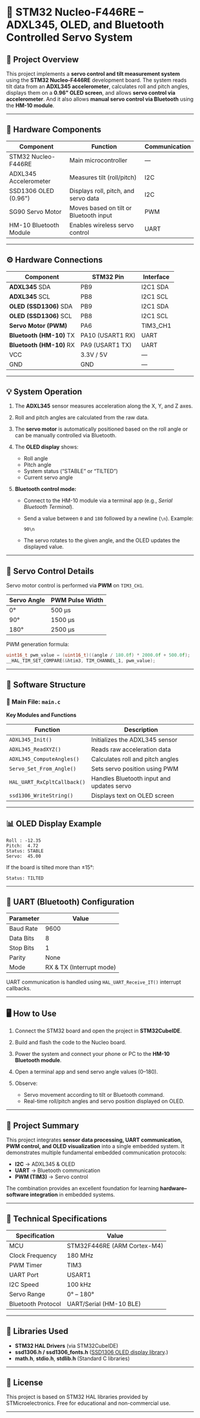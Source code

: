 # 🚀 STM32 Nucleo-F446RE – ADXL345, OLED, and Bluetooth Controlled Servo System

## 📘 Project Overview

This project implements a **servo control and tilt measurement system** using the **STM32 Nucleo-F446RE** development board.
The system reads tilt data from an **ADXL345 accelerometer**, calculates roll and pitch angles, displays them on a **0.96" OLED screen**, and allows **servo control via accelerometer**. And it also allows **manual servo control via Bluetooth** using the **HM-10 module**.

---

## 🧩 Hardware Components

| Component              | Function                               | Communication |
| ---------------------- | -------------------------------------- | ------------- |
| STM32 Nucleo-F446RE    | Main microcontroller                   | —             |
| ADXL345 Accelerometer  | Measures tilt (roll/pitch)             | I2C           |
| SSD1306 OLED (0.96")   | Displays roll, pitch, and servo data   | I2C           |
| SG90 Servo Motor       | Moves based on tilt or Bluetooth input | PWM           |
| HM-10 Bluetooth Module | Enables wireless servo control         | UART          |

---

## ⚙️ Hardware Connections

| Component                | STM32 Pin        | Interface |
| ------------------------ | ---------------- | --------- |
| **ADXL345** SDA          | PB9              | I2C1 SDA  |
| **ADXL345** SCL          | PB8              | I2C1 SCL  |
| **OLED (SSD1306)** SDA   | PB9              | I2C1 SDA  |
| **OLED (SSD1306)** SCL   | PB8              | I2C1 SCL  |
| **Servo Motor (PWM)**    | PA6              | TIM3_CH1  |
| **Bluetooth (HM-10)** TX | PA10 (USART1 RX) | UART      |
| **Bluetooth (HM-10)** RX | PA9 (USART1 TX)  | UART      |
| VCC                      | 3.3V / 5V        | —         |
| GND                      | GND              | —         |

---

## 💡 System Operation

1. The **ADXL345** sensor measures acceleration along the X, Y, and Z axes.

2. Roll and pitch angles are calculated from the raw data.

3. The **servo motor** is automatically positioned based on the roll angle or can be manually controlled via Bluetooth.

4. The **OLED display** shows:

   * Roll angle
   * Pitch angle
   * System status (“STABLE” or “TILTED”)
   * Current servo angle

5. **Bluetooth control mode:**

   * Connect to the HM-10 module via a terminal app (e.g., *Serial Bluetooth Terminal*).
   * Send a value between `0` and `180` followed by a newline (`\n`).
     Example:

     ```
     90\n
     ```
   * The servo rotates to the given angle, and the OLED updates the displayed value.

---

## 🔢 Servo Control Details

Servo motor control is performed via **PWM** on `TIM3_CH1`.

| Servo Angle | PWM Pulse Width |
| ----------- | --------------- |
| 0°          | 500 µs          |
| 90°         | 1500 µs         |
| 180°        | 2500 µs         |

PWM generation formula:

```c
uint16_t pwm_value = (uint16_t)((angle / 180.0f) * 2000.0f + 500.0f);
__HAL_TIM_SET_COMPARE(&htim3, TIM_CHANNEL_1, pwm_value);
```

---

## 🧠 Software Structure

### 📂 Main File: `main.c`

**Key Modules and Functions**

| Function                    | Description                               |
| --------------------------- | ----------------------------------------- |
| `ADXL345_Init()`            | Initializes the ADXL345 sensor            |
| `ADXL345_ReadXYZ()`         | Reads raw acceleration data               |
| `ADXL345_ComputeAngles()`   | Calculates roll and pitch angles          |
| `Servo_Set_From_Angle()`    | Sets servo position using PWM             |
| `HAL_UART_RxCpltCallback()` | Handles Bluetooth input and updates servo |
| `ssd1306_WriteString()`     | Displays text on OLED screen              |

---

## 📊 OLED Display Example

```
Roll : -12.35
Pitch:  4.72
Status: STABLE
Servo:  45.00
```

If the board is tilted more than ±15°:

```
Status: TILTED
```

---

## 🔌 UART (Bluetooth) Configuration

| Parameter | Value                    |
| --------- | ------------------------ |
| Baud Rate | 9600                     |
| Data Bits | 8                        |
| Stop Bits | 1                        |
| Parity    | None                     |
| Mode      | RX & TX (Interrupt mode) |

UART communication is handled using `HAL_UART_Receive_IT()` interrupt callbacks.

---

## 🖥️ How to Use

1. Connect the STM32 board and open the project in **STM32CubeIDE**.
2. Build and flash the code to the Nucleo board.
3. Power the system and connect your phone or PC to the **HM-10 Bluetooth module**.
4. Open a terminal app and send servo angle values (0–180).
5. Observe:

   * Servo movement according to tilt or Bluetooth command.
   * Real-time roll/pitch angles and servo position displayed on OLED.

---

## 📸 Project Summary

This project integrates **sensor data processing, UART communication, PWM control, and OLED visualization** into a single embedded system.
It demonstrates multiple fundamental embedded communication protocols:

* **I2C** → ADXL345 & OLED
* **UART** → Bluetooth communication
* **PWM (TIM3)** → Servo control

The combination provides an excellent foundation for learning **hardware–software integration** in embedded systems.

---

## 🧾 Technical Specifications

| Specification      | Value                       |
| ------------------ | --------------------------- |
| MCU                | STM32F446RE (ARM Cortex-M4) |
| Clock Frequency    | 180 MHz                     |
| PWM Timer          | TIM3                        |
| UART Port          | USART1                      |
| I2C Speed          | 100 kHz                     |
| Servo Range        | 0° – 180°                   |
| Bluetooth Protocol | UART/Serial (HM-10 BLE)     |

---

## 🧰 Libraries Used

* **STM32 HAL Drivers** (via STM32CubeIDE)
* **ssd1306.h / ssd1306_fonts.h** ([SSD1306 OLED display library](https://github.com/afiskon/stm32-ssd1306/tree/master).)
* **math.h**, **stdio.h**, **stdlib.h** (Standard C libraries)

---

## 📜 License

This project is based on STM32 HAL libraries provided by STMicroelectronics.
Free for educational and non-commercial use.

---

